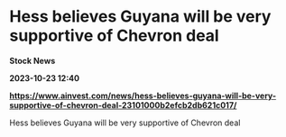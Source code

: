 # Hess believes Guyana will be very supportive of Chevron deal
**Stock News**

**2023-10-23 12:40**

**https://www.ainvest.com/news/hess-believes-guyana-will-be-very-supportive-of-chevron-deal-23101000b2efcb2db621c017/**

Hess believes Guyana will be very supportive of Chevron deal